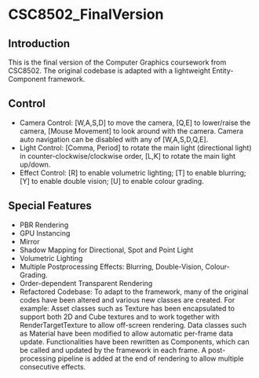 # CSC8502_FinalVersion
## Introduction
This is the final version of the Computer Graphics coursework from CSC8502.
The original codebase is adapted with a lightweight Entity-Component framework.
## Control
- Camera Control: [W,A,S,D] to move the camera, [Q,E] to lower/raise the camera, [Mouse Movement] to look around with the camera. Camera auto navigation can be disabled with any of [W,A,S,D,Q,E].
- Light Control: [Comma, Period] to rotate the main light (directional light) in counter-clockwise/clockwise order, [L,K] to rotate the main light up/down. 
- Effect Control: [R] to enable volumetric lighting; [T] to enable blurring; [Y] to enable double vision; [U] to enable colour grading.
## Special Features
- PBR Rendering
- GPU Instancing
- Mirror
- Shadow Mapping for Directional, Spot and Point Light
- Volumetric Lighting
- Multiple Postprocessing Effects: Blurring, Double-Vision, Colour-Grading. 
- Order-dependent Transparent Rendering
- Refactored Codebase: To adapt to the framework, many of the original codes have been altered and various new classes are created. For example: Asset classes such as Texture has been encapsulated to support both 2D and Cube textures and to work together with RenderTargetTexture to allow off-screen rendering. Data classes such as Material have been modified to allow automatic per-frame data update. Functionalities have been rewritten as Components, which can be called and updated by the framework in each frame. A post-processing pipeline is added at the end of rendering to allow multiple consecutive effects. 
